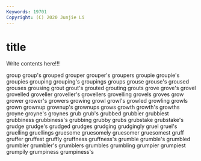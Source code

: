 ```yaml
---
Keywords: 19701
Copyright: (C) 2020 Junjie Li
---
```


# title

Write contents here!!!
 
group 
group's
grouped 
grouper 
grouper's 
groupers 
groupie 
groupie's 
groupies 
grouping 
grouping's 
groupings
groups 
grouse 
grouse's 
groused 
grouses 
grousing 
grout 
grout's 
grouted 
grouting
grouts 
grove 
grove's 
grovel 
grovelled 
groveller 
groveller's 
grovellers 
grovelling 
grovels
groves 
grow 
grower 
grower's 
growers 
growing 
growl 
growl's 
growled 
growling
growls 
grown 
grownup 
grownup's 
grownups 
grows 
growth 
growth's 
growths 
groyne
groyne's 
groynes 
grub 
grub's 
grubbed 
grubbier 
grubbiest 
grubbiness 
grubbiness's 
grubbing
grubby 
grubs 
grubstake 
grubstake's 
grudge 
grudge's 
grudged 
grudges 
grudging 
grudgingly
gruel 
gruel's 
gruelling 
gruellings 
gruesome 
gruesomely 
gruesomer 
gruesomest 
gruff 
gruffer
gruffest 
gruffly 
gruffness 
gruffness's 
grumble 
grumble's 
grumbled 
grumbler 
grumbler's 
grumblers
grumbles 
grumbling 
grumpier 
grumpiest 
grumpily 
grumpiness 
grumpiness's 
